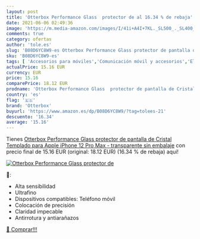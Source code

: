 ```yaml
---
layout: post
title: 'Otterbox Performance Glass  protector de al 16.34 % de rebaja'
date: 2021-06-06 02:49:36
image: 'https://m.media-amazon.com/images/I/41i+A4I+7KL._SL500_._SL400_.jpg'
comments: true
category: ofertas
author: 'tole.es'
slug: 'B08D6YC8W9-es Otterbox Performance Glass protector de pantalla de...'
sku: 'B08D6YC8W9-es'
tags: [ 'Accesorios para móviles','Comunicación móvil y accesorios','Electrónica','Mantenimiento, cuidado y reparaciones de teléfonos móviles','Protectores de pantalla para móviles','apple','iphone','otterbox', ]
actualPrice: 15.16 EUR
currency: EUR
price: 15.16
comparePrice: 18.12 EUR
prodname: 'Otterbox Performance Glass  protector de pantalla de Cristal Templado para Apple iPhone 12 Pro Max - transparente  sin embalaje'
country: 'es'
flag: '🇪🇸'
brand: 'Otterbox'
buyurl: 'https://www.amazon.es/dp/B08D6YC8W9/?tag=tolees-21'
descuento: '16.34'
average: '15.16'
---
```


Tienes [Otterbox Performance Glass  protector de pantalla de Cristal Templado para Apple iPhone 12 Pro Max - transparente  sin embalaje](https://www.amazon.es/dp/B08D6YC8W9/?tag=tolees-21) con precio final de  15.16 EUR (original: 18.12 EUR) (16.34 %  de rebaja) aqui!

[![Otterbox Performance Glass  protector de](https://m.media-amazon.com/images/I/41i+A4I+7KL._SL500_._SL400_.jpg)](https://www.amazon.es/dp/B08D6YC8W9/?tag=tolees-21)

🔎:

- Alta sensibilidad
- Ultrafino
- Dispositivos compatibles: Teléfono móvil
- Colocación de precisión
- Claridad impecable
- Antirrotura y antiarañazos

[🛒 Comprar!!!](https://www.amazon.es/dp/B08D6YC8W9/?tag=tolees-21)
